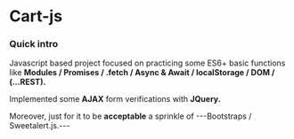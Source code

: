 # Cart-js

### Quick intro
Javascript based project focused on practicing some ES6+ basic functions like **Modules / Promises / .fetch / Async & Await / localStorage / DOM / (...REST).**

Implemented some **AJAX** form verifications with **JQuery.**

Moreover, just for it to be __acceptable__ a sprinkle of ---Bootstraps / Sweetalert.js.---
